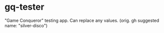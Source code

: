 # gq-tester
"Game Conqueror" testing app. Can replace any values. (orig. gh suggested name: "silver-disco")
